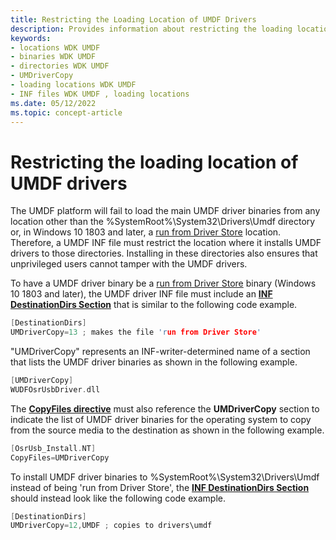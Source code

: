 ```yaml
---
title: Restricting the Loading Location of UMDF Drivers
description: Provides information about restricting the loading location of UMDF drivers.
keywords:
- locations WDK UMDF
- binaries WDK UMDF
- directories WDK UMDF
- UMDriverCopy
- loading locations WDK UMDF
- INF files WDK UMDF , loading locations
ms.date: 05/12/2022
ms.topic: concept-article
---
```


# Restricting the loading location of UMDF drivers

The UMDF platform will fail to load the main UMDF driver binaries from any location other than the %SystemRoot%\\System32\\Drivers\\Umdf directory or, in Windows 10 1803 and later, a [run from Driver Store](../develop/run-from-driver-store.md) location. Therefore, a UMDF INF file must restrict the location where it installs UMDF drivers to those directories. Installing in these directories also ensures that unprivileged users cannot tamper with the UMDF drivers.

To have a UMDF driver binary be a [run from Driver Store](../develop/run-from-driver-store.md) binary (Windows 10 1803 and later), the UMDF driver INF file must include an [**INF DestinationDirs Section**](../install/inf-destinationdirs-section.md) that is similar to the following code example.

```cpp
[DestinationDirs]
UMDriverCopy=13 ; makes the file 'run from Driver Store'
```

"UMDriverCopy" represents an INF-writer-determined name of a section that lists the UMDF driver binaries as shown in the following example.

```cpp
[UMDriverCopy]
WUDFOsrUsbDriver.dll
```

The [**CopyFiles directive**](../install/inf-copyfiles-directive.md) must also reference the **UMDriverCopy** section to indicate the list of UMDF driver binaries for the operating system to copy from the source media to the destination as shown in the following example.

```cpp
[OsrUsb_Install.NT]
CopyFiles=UMDriverCopy
```

To install UMDF driver binaries to %SystemRoot%\\System32\\Drivers\\Umdf instead of being 'run from Driver Store', the [**INF DestinationDirs Section**](../install/inf-destinationdirs-section.md) should instead look like the following code example.

```cpp
[DestinationDirs]
UMDriverCopy=12,UMDF ; copies to drivers\umdf
```
